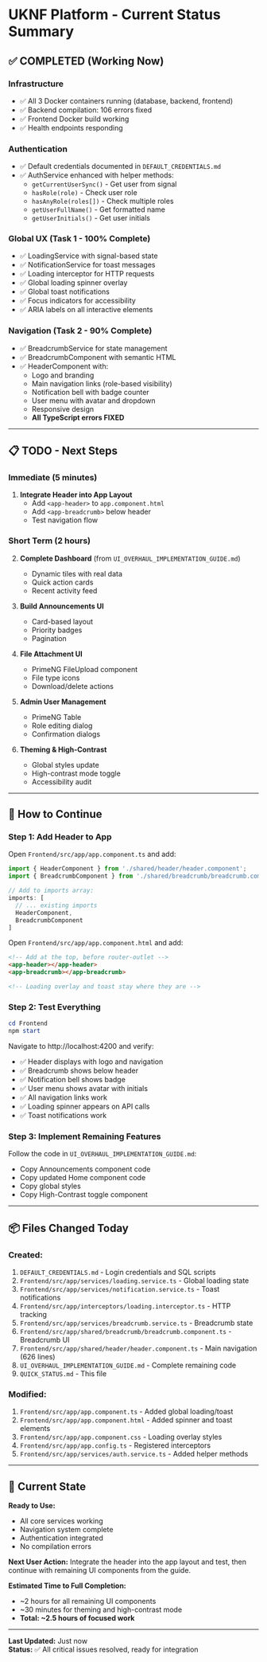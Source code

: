 # UKNF Platform - Current Status Summary

## ✅ COMPLETED (Working Now)

### Infrastructure
- ✅ All 3 Docker containers running (database, backend, frontend)
- ✅ Backend compilation: 106 errors fixed
- ✅ Frontend Docker build working
- ✅ Health endpoints responding

### Authentication
- ✅ Default credentials documented in `DEFAULT_CREDENTIALS.md`
- ✅ AuthService enhanced with helper methods:
  - `getCurrentUserSync()` - Get user from signal
  - `hasRole(role)` - Check user role
  - `hasAnyRole(roles[])` - Check multiple roles
  - `getUserFullName()` - Get formatted name
  - `getUserInitials()` - Get user initials

### Global UX (Task 1 - 100% Complete)
- ✅ LoadingService with signal-based state
- ✅ NotificationService for toast messages
- ✅ Loading interceptor for HTTP requests
- ✅ Global loading spinner overlay
- ✅ Global toast notifications
- ✅ Focus indicators for accessibility
- ✅ ARIA labels on all interactive elements

### Navigation (Task 2 - 90% Complete)
- ✅ BreadcrumbService for state management
- ✅ BreadcrumbComponent with semantic HTML
- ✅ HeaderComponent with:
  - Logo and branding
  - Main navigation links (role-based visibility)
  - Notification bell with badge counter
  - User menu with avatar and dropdown
  - Responsive design
  - **All TypeScript errors FIXED**

---

## 📋 TODO - Next Steps

### Immediate (5 minutes)
1. **Integrate Header into App Layout**
   - Add `<app-header>` to `app.component.html`
   - Add `<app-breadcrumb>` below header
   - Test navigation flow

### Short Term (2 hours)
2. **Complete Dashboard** (from `UI_OVERHAUL_IMPLEMENTATION_GUIDE.md`)
   - Dynamic tiles with real data
   - Quick action cards
   - Recent activity feed

3. **Build Announcements UI**
   - Card-based layout
   - Priority badges
   - Pagination

4. **File Attachment UI**
   - PrimeNG FileUpload component
   - File type icons
   - Download/delete actions

5. **Admin User Management**
   - PrimeNG Table
   - Role editing dialog
   - Confirmation dialogs

6. **Theming & High-Contrast**
   - Global styles update
   - High-contrast mode toggle
   - Accessibility audit

---

## 🔧 How to Continue

### Step 1: Add Header to App
Open `Frontend/src/app/app.component.ts` and add:
```typescript
import { HeaderComponent } from './shared/header/header.component';
import { BreadcrumbComponent } from './shared/breadcrumb/breadcrumb.component';

// Add to imports array:
imports: [
  // ... existing imports
  HeaderComponent,
  BreadcrumbComponent
]
```

Open `Frontend/src/app/app.component.html` and add:
```html
<!-- Add at the top, before router-outlet -->
<app-header></app-header>
<app-breadcrumb></app-breadcrumb>

<!-- Loading overlay and toast stay where they are -->
```

### Step 2: Test Everything
```powershell
cd Frontend
npm start
```

Navigate to http://localhost:4200 and verify:
- ✅ Header displays with logo and navigation
- ✅ Breadcrumb shows below header
- ✅ Notification bell shows badge
- ✅ User menu shows avatar with initials
- ✅ All navigation links work
- ✅ Loading spinner appears on API calls
- ✅ Toast notifications work

### Step 3: Implement Remaining Features
Follow the code in `UI_OVERHAUL_IMPLEMENTATION_GUIDE.md`:
- Copy Announcements component code
- Copy updated Home component code
- Copy global styles
- Copy High-Contrast toggle component

---

## 📦 Files Changed Today

### Created:
1. `DEFAULT_CREDENTIALS.md` - Login credentials and SQL scripts
2. `Frontend/src/app/services/loading.service.ts` - Global loading state
3. `Frontend/src/app/services/notification.service.ts` - Toast notifications
4. `Frontend/src/app/interceptors/loading.interceptor.ts` - HTTP tracking
5. `Frontend/src/app/services/breadcrumb.service.ts` - Breadcrumb state
6. `Frontend/src/app/shared/breadcrumb/breadcrumb.component.ts` - Breadcrumb UI
7. `Frontend/src/app/shared/header/header.component.ts` - Main navigation (626 lines)
8. `UI_OVERHAUL_IMPLEMENTATION_GUIDE.md` - Complete remaining code
9. `QUICK_STATUS.md` - This file

### Modified:
1. `Frontend/src/app/app.component.ts` - Added global loading/toast
2. `Frontend/src/app/app.component.html` - Added spinner and toast elements
3. `Frontend/src/app/app.component.css` - Loading overlay styles
4. `Frontend/src/app/app.config.ts` - Registered interceptors
5. `Frontend/src/app/services/auth.service.ts` - Added helper methods

---

## 🎯 Current State

**Ready to Use:**
- All core services working
- Navigation system complete
- Authentication integrated
- No compilation errors

**Next User Action:**
Integrate the header into the app layout and test, then continue with remaining UI components from the guide.

**Estimated Time to Full Completion:**
- ~2 hours for all remaining UI components
- ~30 minutes for theming and high-contrast mode
- **Total: ~2.5 hours of focused work**

---

**Last Updated:** Just now  
**Status:** ✅ All critical issues resolved, ready for integration
